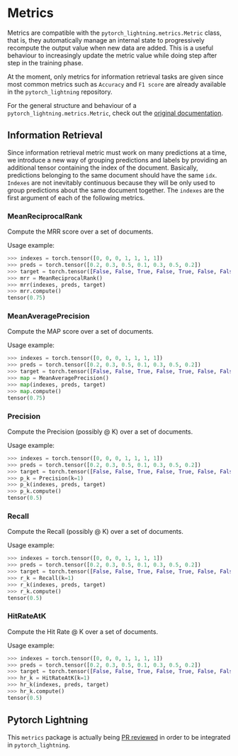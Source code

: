 # Metrics

Metrics are compatible with the `pytorch_lightning.metrics.Metric` class, that is, they automatically manage an internal state to progressively recompute the output value when new data are added. This is a useful behaviour to increasingly update the metric value while doing step after step in the training phase.

At the moment, only metrics for information retrieval tasks are given since most common metrics such as `Accuracy` and `F1 score` are already available in the `pytorch_lightning` repository.

For the general structure and behaviour of a `pytorch_lightning.metrics.Metric`, check out the [original documentation](https://pytorch-lightning.readthedocs.io/en/stable/metrics.html).


## Information Retrieval

Since information retrieval metric must work on many predictions at a time, we introduce a new way of grouping predictions and labels by providing an additional tensor containing the index of the document. Basically, predictions belonging to the same document should have the same `idx`. `Indexes` are not inevitably continuous because they will be only used to group predictions about the same document together. The `indexes` are the first argument of each of the following metrics.

### MeanReciprocalRank

Compute the MRR score over a set of documents.

Usage example:

```python
>>> indexes = torch.tensor([0, 0, 0, 1, 1, 1, 1])
>>> preds = torch.tensor([0.2, 0.3, 0.5, 0.1, 0.3, 0.5, 0.2])
>>> target = torch.tensor([False, False, True, False, True, False, False])
>>> mrr = MeanReciprocalRank()
>>> mrr(indexes, preds, target)
>>> mrr.compute()
tensor(0.75)
```

### MeanAveragePrecision

Compute the MAP score over a set of documents.

Usage example:

```python
>>> indexes = torch.tensor([0, 0, 0, 1, 1, 1, 1])
>>> preds = torch.tensor([0.2, 0.3, 0.5, 0.1, 0.3, 0.5, 0.2])
>>> target = torch.tensor([False, False, True, False, True, False, False])
>>> map = MeanAveragePrecision()
>>> map(indexes, preds, target)
>>> map.compute()
tensor(0.75)
```


### Precision

Compute the Precision (possibly @ K) over a set of documents.

Usage example:

```python
>>> indexes = torch.tensor([0, 0, 0, 1, 1, 1, 1])
>>> preds = torch.tensor([0.2, 0.3, 0.5, 0.1, 0.3, 0.5, 0.2])
>>> target = torch.tensor([False, False, True, False, True, False, False])
>>> p_k = Precision(k=1)
>>> p_k(indexes, preds, target)
>>> p_k.compute()
tensor(0.5)
```


### Recall

Compute the Recall (possibly @ K) over a set of documents.

Usage example:

```python
>>> indexes = torch.tensor([0, 0, 0, 1, 1, 1, 1])
>>> preds = torch.tensor([0.2, 0.3, 0.5, 0.1, 0.3, 0.5, 0.2])
>>> target = torch.tensor([False, False, True, False, True, False, False])
>>> r_k = Recall(k=1)
>>> r_k(indexes, preds, target)
>>> r_k.compute()
tensor(0.5)
```


### HitRateAtK

Compute the Hit Rate @ K over a set of documents.

Usage example:

```python
>>> indexes = torch.tensor([0, 0, 0, 1, 1, 1, 1])
>>> preds = torch.tensor([0.2, 0.3, 0.5, 0.1, 0.3, 0.5, 0.2])
>>> target = torch.tensor([False, False, True, False, True, False, False])
>>> hr_k = HitRateAtK(k=1)
>>> hr_k(indexes, preds, target)
>>> hr_k.compute()
tensor(0.5)
```


## Pytorch Lightning

This `metrics` package is actually being [PR reviewed](https://github.com/PyTorchLightning/pytorch-lightning/pull/4991) in order to be integrated in `pytorch_lightning`.